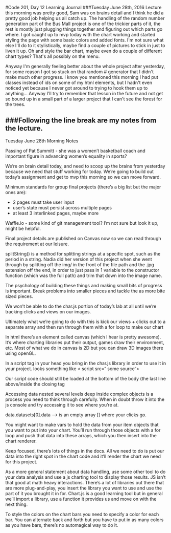 #Code 201, Day 12 Learning Journal
###Tuesday June 28th, 2016
Lecture this morning was pretty good, Sam was on brains detail and I think he did a pretty good job helping us all catch up.  The handling of the random number generation part of the Bus Mall project is one of the trickier parts of it, the rest is mostly just plugging things together and figuring out which parts go where.  I got caught up to mvp today with the chart working and started styling the page with some basic colors and added fonts.  I'm not sure what else I'll do to it stylistically, maybe find a couple of pictures to stick in just to liven it up.  Oh and style the bar chart, maybe even do a couple of different chart types?  That's all possibly on the menu.

Anyway I'm generally feeling better about the whole project after yesterday, for some reason I got so stuck on that random # generator that I didn't make much other progress.  I know you mentioned this morning I had put classes instead of ids on some of my html elements, but I hadn't even noticed yet because I never got around to trying to hook them up to anything...  Anyway I'll try to remember that lesson in the future and not get so bound up in a small part of a larger project that I can't see the forest for the trees.


###Following the line break are my notes from the lecture.
---
Tuesday June 28th
Morning Notes

Passing of Pat Summitt - she was a women’t basketball coach and important figure in advancing women’s equality in sports?

We’re on brain detail today, and need to scoop up the brains from yesterday because we need that stuff working for today.  We’re going to build out today’s assignment and get to mvp this morning so we can move forward.  

Minimum standards for group final projects (there’s a big list but the major ones are):

- 2 pages must take user input
- user’s state must persist across multiple pages
- at least 3 interlinked pages, maybe more

Waffle.io - some kind of git management tool?  I’m not sure but look it up, might be helpful.

Final project details are published on Canvas now so we can read through the requirement at our leisure.  


splitString() is a method for splitting strings at a specific spot, such as the period in a string.  Nadia did her version of this project when she went through by splitting off the img/ in the front of the file path and the .jpg extension off the end, in order to just pass in 1 variable to the constructor function (which was the full path) and trim that down into the image name.  

The psychology of building these things and making small bits of progress is important.  Break problems into smaller pieces and tackle the as more bite sized pieces.  

We won’t be able to do the char.js portion of today’s lab at all until we’re tracking clicks and views on our images.

Ultimately what we’re going to do with this is kick our views + clicks out to a separate array and then run through them with a for loop to make our chart

In html there’s an element called canvas (which I hear is pretty awesome).  It’s where charting libraries put their output, games draw their environment, etc.  Most of what we do in canvas is 2D but you can draw 3D images there using openGL.  

In a script tag in your head you bring in the char.js library in order to use it in your project.  looks something like < script src=“ some source“> </script>

Our script code should still be loaded at the bottom of the body (the last line above/inside the closing </body> tag

Accessing data nested several levels deep inside complex objects is a process you need to think through carefully.  When in doubt throw it into the js console and try accessing it to see where you’re at.  

data.datasets[0].data —> is an empty array [] where your clicks go.  

You might want to make vars to hold the data from your item objects that you want to put into your chart.  You’ll run through those objects with a for loop and push that data into these arrays, which you then insert into the chart renderer.  

Keep focused, there’s lots of things in the docs.  All we need to do is put our data into the right spot in the chart code and it’ll render the chart we need for this project.  


As a more general statement about data handling, use some other tool to do your data analysis and use a js charting tool to display those results.  JS isn’t that good at math heavy interactions.  There’s a lot of libraries out there that are more plug-and-play, you insert the library you want to use and use the part of it you brought it in for.  Chart.js is a good learning tool but in general we’ll import a library, use a function it provides us and move on with the next thing.  

To style the colors on the chart bars you need to specify a color for each bar.  You can alternate back and forth but you have to put in as many colors as you have bars, there’s no automagical way to do it.  